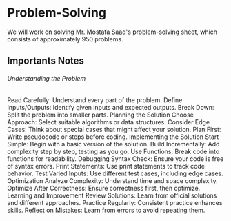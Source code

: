 # Problem-Solving
We will work on solving Mr. Mostafa Saad's problem-solving sheet, which consists of approximately 950 problems.

## Importants Notes

###### Understanding the Problem
Read Carefully: Understand every part of the problem.
Define Inputs/Outputs: Identify given inputs and expected outputs.
Break Down: Split the problem into smaller parts.
Planning the Solution
Choose Approach: Select suitable algorithms or data structures.
Consider Edge Cases: Think about special cases that might affect your solution.
Plan First: Write pseudocode or steps before coding.
Implementing the Solution
Start Simple: Begin with a basic version of the solution.
Build Incrementally: Add complexity step by step, testing as you go.
Use Functions: Break code into functions for readability.
Debugging
Syntax Check: Ensure your code is free of syntax errors.
Print Statements: Use print statements to track code behavior.
Test Varied Inputs: Use different test cases, including edge cases.
Optimization
Analyze Complexity: Understand time and space complexity.
Optimize After Correctness: Ensure correctness first, then optimize.
Learning and Improvement
Review Solutions: Learn from official solutions and different approaches.
Practice Regularly: Consistent practice enhances skills.
Reflect on Mistakes: Learn from errors to avoid repeating them.
